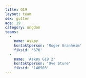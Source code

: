 ```yaml
---
title: G19
layout: team
sex: gutter
age: 19
category: ungdom
teams:
  -
    name: Askøy
    kontaktperson: 'Roger Granheim'
    fiksid: '670'
  -
    name: 'Askøy G19 2'
    kontaktperson: 'Ove Sture'
    fiksid: '146503'
---
```

